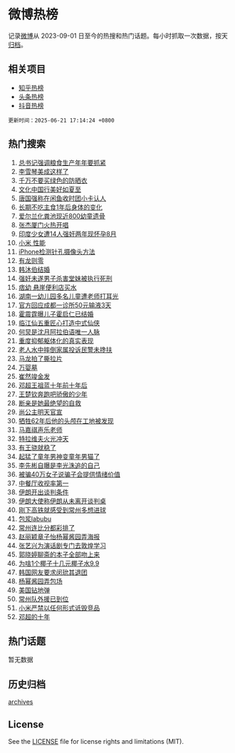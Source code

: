 # 微博热榜

记录[微博](https://www.weibo.com)从 2023-09-01 日至今的热搜和热门话题。每小时抓取一次数据，按天[归档](archives)。

## 相关项目

- [知乎热榜](https://github.com/hotarchive/zhihu)
- [头条热榜](https://github.com/hotarchive/toutiao)
- [抖音热榜](https://github.com/hotarchive/douyin)


`更新时间：2025-06-21 17:14:24 +0800`

## 热门搜索

1. [总书记强调粮食生产年年要抓紧](https://m.weibo.cn/search?containerid=100103type%3D1%26t%3D10%26q%3D%23%E6%80%BB%E4%B9%A6%E8%AE%B0%E5%BC%BA%E8%B0%83%E7%B2%AE%E9%A3%9F%E7%94%9F%E4%BA%A7%E5%B9%B4%E5%B9%B4%E8%A6%81%E6%8A%93%E7%B4%A7%23&stream_entry_id=51&isnewpage=1&extparam=seat%3D1%26pos%3D0%26cate%3D10103%26c_type%3D51%26q%3D%2523%25E6%2580%25BB%25E4%25B9%25A6%25E8%25AE%25B0%25E5%25BC%25BA%25E8%25B0%2583%25E7%25B2%25AE%25E9%25A3%259F%25E7%2594%259F%25E4%25BA%25A7%25E5%25B9%25B4%25E5%25B9%25B4%25E8%25A6%2581%25E6%258A%2593%25E7%25B4%25A7%2523%26filter_type%3Drealtimehot%26stream_entry_id%3D51%26dgr%3D0%26display_time%3D1750497263%26pre_seqid%3D1750497263344021783502)
1. [李雪琴美成这样了](https://m.weibo.cn/search?containerid=100103type%3D1%26t%3D10%26q%3D%E6%9D%8E%E9%9B%AA%E7%90%B4%E7%BE%8E%E6%88%90%E8%BF%99%E6%A0%B7%E4%BA%86&stream_entry_id=31&isnewpage=1&extparam=seat%3D1%26pos%3D0%26cate%3D5001%26q%3D%25E6%259D%258E%25E9%259B%25AA%25E7%2590%25B4%25E7%25BE%258E%25E6%2588%2590%25E8%25BF%2599%25E6%25A0%25B7%25E4%25BA%2586%26dgr%3D0%26lcate%3D5001%26flag%3D1%26stream_entry_id%3D31%26band_rank%3D1%26filter_type%3Drealtimehot%26realpos%3D1%26c_type%3D31%26display_time%3D1750497263%26pre_seqid%3D1750497263344021783502)
1. [千万不要买绿色的防晒衣](https://m.weibo.cn/search?containerid=100103type%3D1%26t%3D10%26q%3D%E5%8D%83%E4%B8%87%E4%B8%8D%E8%A6%81%E4%B9%B0%E7%BB%BF%E8%89%B2%E7%9A%84%E9%98%B2%E6%99%92%E8%A1%A3&stream_entry_id=31&isnewpage=1&extparam=seat%3D1%26pos%3D1%26cate%3D5001%26q%3D%25E5%258D%2583%25E4%25B8%2587%25E4%25B8%258D%25E8%25A6%2581%25E4%25B9%25B0%25E7%25BB%25BF%25E8%2589%25B2%25E7%259A%2584%25E9%2598%25B2%25E6%2599%2592%25E8%25A1%25A3%26dgr%3D0%26lcate%3D5001%26flag%3D2%26stream_entry_id%3D31%26band_rank%3D2%26filter_type%3Drealtimehot%26realpos%3D2%26c_type%3D31%26display_time%3D1750497263%26pre_seqid%3D1750497263344021783502)
1. [文化中国行美好如夏至](https://m.weibo.cn/search?containerid=100103type%3D1%26t%3D10%26q%3D%23%E6%96%87%E5%8C%96%E4%B8%AD%E5%9B%BD%E8%A1%8C%E7%BE%8E%E5%A5%BD%E5%A6%82%E5%A4%8F%E8%87%B3%23&stream_entry_id=31&isnewpage=1&extparam=seat%3D1%26pos%3D2%26cate%3D5001%26q%3D%2523%25E6%2596%2587%25E5%258C%2596%25E4%25B8%25AD%25E5%259B%25BD%25E8%25A1%258C%25E7%25BE%258E%25E5%25A5%25BD%25E5%25A6%2582%25E5%25A4%258F%25E8%2587%25B3%2523%26dgr%3D0%26lcate%3D5001%26flag%3D0%26stream_entry_id%3D31%26band_rank%3D3%26filter_type%3Drealtimehot%26realpos%3D3%26c_type%3D31%26display_time%3D1750497263%26pre_seqid%3D1750497263344021783502)
1. [唐国强称在闲鱼收时团小卡认人](https://m.weibo.cn/search?containerid=100103type%3D1%26t%3D10%26q%3D%23%E5%94%90%E5%9B%BD%E5%BC%BA%E7%A7%B0%E5%9C%A8%E9%97%B2%E9%B1%BC%E6%94%B6%E6%97%B6%E5%9B%A2%E5%B0%8F%E5%8D%A1%E8%AE%A4%E4%BA%BA%23&stream_entry_id=31&isnewpage=1&extparam=seat%3D1%26pos%3D3%26cate%3D5001%26q%3D%2523%25E5%2594%2590%25E5%259B%25BD%25E5%25BC%25BA%25E7%25A7%25B0%25E5%259C%25A8%25E9%2597%25B2%25E9%25B1%25BC%25E6%2594%25B6%25E6%2597%25B6%25E5%259B%25A2%25E5%25B0%258F%25E5%258D%25A1%25E8%25AE%25A4%25E4%25BA%25BA%2523%26dgr%3D0%26lcate%3D5001%26flag%3D0%26stream_entry_id%3D31%26band_rank%3D4%26filter_type%3Drealtimehot%26realpos%3D4%26c_type%3D31%26display_time%3D1750497263%26pre_seqid%3D1750497263344021783502)
1. [长期不吃主食1年后身体的变化](https://m.weibo.cn/search?containerid=100103type%3D1%26t%3D10%26q%3D%E9%95%BF%E6%9C%9F%E4%B8%8D%E5%90%83%E4%B8%BB%E9%A3%9F1%E5%B9%B4%E5%90%8E%E8%BA%AB%E4%BD%93%E7%9A%84%E5%8F%98%E5%8C%96&stream_entry_id=31&isnewpage=1&extparam=seat%3D1%26pos%3D4%26cate%3D5001%26q%3D%25E9%2595%25BF%25E6%259C%259F%25E4%25B8%258D%25E5%2590%2583%25E4%25B8%25BB%25E9%25A3%259F1%25E5%25B9%25B4%25E5%2590%258E%25E8%25BA%25AB%25E4%25BD%2593%25E7%259A%2584%25E5%258F%2598%25E5%258C%2596%26dgr%3D0%26lcate%3D5001%26flag%3D2%26stream_entry_id%3D31%26band_rank%3D5%26filter_type%3Drealtimehot%26realpos%3D5%26c_type%3D31%26display_time%3D1750497263%26pre_seqid%3D1750497263344021783502)
1. [爱尔兰化粪池现近800幼童遗骨](https://m.weibo.cn/search?containerid=100103type%3D1%26t%3D10%26q%3D%23%E7%88%B1%E5%B0%94%E5%85%B0%E5%8C%96%E7%B2%AA%E6%B1%A0%E7%8E%B0%E8%BF%91800%E5%B9%BC%E7%AB%A5%E9%81%97%E9%AA%A8%23&stream_entry_id=31&isnewpage=1&extparam=seat%3D1%26pos%3D5%26cate%3D5001%26q%3D%2523%25E7%2588%25B1%25E5%25B0%2594%25E5%2585%25B0%25E5%258C%2596%25E7%25B2%25AA%25E6%25B1%25A0%25E7%258E%25B0%25E8%25BF%2591800%25E5%25B9%25BC%25E7%25AB%25A5%25E9%2581%2597%25E9%25AA%25A8%2523%26dgr%3D0%26lcate%3D5001%26flag%3D0%26stream_entry_id%3D31%26band_rank%3D6%26filter_type%3Drealtimehot%26realpos%3D6%26c_type%3D31%26display_time%3D1750497263%26pre_seqid%3D1750497263344021783502)
1. [张杰厦门火热开唱](https://m.weibo.cn/search?containerid=100103type%3D1%26t%3D10%26q%3D%23%E5%BC%A0%E6%9D%B0%E5%8E%A6%E9%97%A8%E7%81%AB%E7%83%AD%E5%BC%80%E5%94%B1%23&stream_entry_id=31&isnewpage=1&extparam=seat%3D1%26pos%3D6%26cate%3D5001%26stream_entry_id%3D31%26dgr%3D0%26topic_ad%3D1%26adid%3D290653%26band_rank%3D7%26lcate%3D5001%26is_ad_pos%3D1%26filter_type%3Drealtimehot%26q%3D%2523%25E5%25BC%25A0%25E6%259D%25B0%25E5%258E%25A6%25E9%2597%25A8%25E7%2581%25AB%25E7%2583%25AD%25E5%25BC%2580%25E5%2594%25B1%2523%26c_type%3D31%26display_time%3D1750497263%26pre_seqid%3D1750497263344021783502)
1. [印度少女遭14人强奸两年现怀孕8月](https://m.weibo.cn/search?containerid=100103type%3D1%26t%3D10%26q%3D%23%E5%8D%B0%E5%BA%A6%E5%B0%91%E5%A5%B3%E9%81%AD14%E4%BA%BA%E5%BC%BA%E5%A5%B8%E4%B8%A4%E5%B9%B4%E7%8E%B0%E6%80%80%E5%AD%958%E6%9C%88%23&stream_entry_id=31&isnewpage=1&extparam=seat%3D1%26pos%3D7%26cate%3D5001%26q%3D%2523%25E5%258D%25B0%25E5%25BA%25A6%25E5%25B0%2591%25E5%25A5%25B3%25E9%2581%25AD14%25E4%25BA%25BA%25E5%25BC%25BA%25E5%25A5%25B8%25E4%25B8%25A4%25E5%25B9%25B4%25E7%258E%25B0%25E6%2580%2580%25E5%25AD%25958%25E6%259C%2588%2523%26dgr%3D0%26lcate%3D5001%26flag%3D0%26stream_entry_id%3D31%26band_rank%3D7%26filter_type%3Drealtimehot%26realpos%3D7%26c_type%3D31%26display_time%3D1750497263%26pre_seqid%3D1750497263344021783502)
1. [小米 性能](https://m.weibo.cn/search?containerid=100103type%3D1%26t%3D10%26q%3D%E5%B0%8F%E7%B1%B3+%E6%80%A7%E8%83%BD&stream_entry_id=31&isnewpage=1&extparam=seat%3D1%26pos%3D8%26cate%3D5001%26q%3D%25E5%25B0%258F%25E7%25B1%25B3%2520%25E6%2580%25A7%25E8%2583%25BD%26dgr%3D0%26lcate%3D5001%26flag%3D1%26stream_entry_id%3D31%26band_rank%3D8%26filter_type%3Drealtimehot%26realpos%3D8%26c_type%3D31%26display_time%3D1750497263%26pre_seqid%3D1750497263344021783502)
1. [iPhone检测针孔摄像头方法](https://m.weibo.cn/search?containerid=100103type%3D1%26t%3D10%26q%3DiPhone%E6%A3%80%E6%B5%8B%E9%92%88%E5%AD%94%E6%91%84%E5%83%8F%E5%A4%B4%E6%96%B9%E6%B3%95&stream_entry_id=31&isnewpage=1&extparam=seat%3D1%26pos%3D9%26cate%3D5001%26q%3DiPhone%25E6%25A3%2580%25E6%25B5%258B%25E9%2592%2588%25E5%25AD%2594%25E6%2591%2584%25E5%2583%258F%25E5%25A4%25B4%25E6%2596%25B9%25E6%25B3%2595%26dgr%3D0%26lcate%3D5001%26flag%3D0%26stream_entry_id%3D31%26band_rank%3D9%26filter_type%3Drealtimehot%26realpos%3D9%26c_type%3D31%26display_time%3D1750497263%26pre_seqid%3D1750497263344021783502)
1. [有龙则零](https://m.weibo.cn/search?containerid=100103type%3D1%26t%3D10%26q%3D%E6%9C%89%E9%BE%99%E5%88%99%E9%9B%B6&stream_entry_id=31&isnewpage=1&extparam=seat%3D1%26pos%3D10%26cate%3D5001%26q%3D%25E6%259C%2589%25E9%25BE%2599%25E5%2588%2599%25E9%259B%25B6%26dgr%3D0%26lcate%3D5001%26flag%3D0%26stream_entry_id%3D31%26band_rank%3D10%26filter_type%3Drealtimehot%26realpos%3D10%26c_type%3D31%26display_time%3D1750497263%26pre_seqid%3D1750497263344021783502)
1. [韩沐伯结婚](https://m.weibo.cn/search?containerid=100103type%3D1%26t%3D10%26q%3D%23%E9%9F%A9%E6%B2%90%E4%BC%AF%E7%BB%93%E5%A9%9A%23&stream_entry_id=31&isnewpage=1&extparam=seat%3D1%26pos%3D11%26cate%3D5001%26q%3D%2523%25E9%259F%25A9%25E6%25B2%2590%25E4%25BC%25AF%25E7%25BB%2593%25E5%25A9%259A%2523%26dgr%3D0%26lcate%3D5001%26flag%3D1%26stream_entry_id%3D31%26band_rank%3D11%26filter_type%3Drealtimehot%26realpos%3D11%26c_type%3D31%26display_time%3D1750497263%26pre_seqid%3D1750497263344021783502)
1. [强奸未遂男子杀害堂妹被执行死刑](https://m.weibo.cn/search?containerid=100103type%3D1%26t%3D10%26q%3D%23%E5%BC%BA%E5%A5%B8%E6%9C%AA%E9%81%82%E7%94%B7%E5%AD%90%E6%9D%80%E5%AE%B3%E5%A0%82%E5%A6%B9%E8%A2%AB%E6%89%A7%E8%A1%8C%E6%AD%BB%E5%88%91%23&stream_entry_id=31&isnewpage=1&extparam=seat%3D1%26pos%3D12%26cate%3D5001%26q%3D%2523%25E5%25BC%25BA%25E5%25A5%25B8%25E6%259C%25AA%25E9%2581%2582%25E7%2594%25B7%25E5%25AD%2590%25E6%259D%2580%25E5%25AE%25B3%25E5%25A0%2582%25E5%25A6%25B9%25E8%25A2%25AB%25E6%2589%25A7%25E8%25A1%258C%25E6%25AD%25BB%25E5%2588%2591%2523%26dgr%3D0%26lcate%3D5001%26flag%3D1%26stream_entry_id%3D31%26band_rank%3D12%26filter_type%3Drealtimehot%26realpos%3D12%26c_type%3D31%26display_time%3D1750497263%26pre_seqid%3D1750497263344021783502)
1. [痞幼 悬崖便利店买水](https://m.weibo.cn/search?containerid=100103type%3D1%26t%3D10%26q%3D%E7%97%9E%E5%B9%BC+%E6%82%AC%E5%B4%96%E4%BE%BF%E5%88%A9%E5%BA%97%E4%B9%B0%E6%B0%B4&stream_entry_id=31&isnewpage=1&extparam=seat%3D1%26pos%3D13%26cate%3D5001%26q%3D%25E7%2597%259E%25E5%25B9%25BC%2520%25E6%2582%25AC%25E5%25B4%2596%25E4%25BE%25BF%25E5%2588%25A9%25E5%25BA%2597%25E4%25B9%25B0%25E6%25B0%25B4%26dgr%3D0%26lcate%3D5001%26flag%3D2%26stream_entry_id%3D31%26band_rank%3D13%26filter_type%3Drealtimehot%26realpos%3D13%26c_type%3D31%26display_time%3D1750497263%26pre_seqid%3D1750497263344021783502)
1. [湖南一幼儿园多名儿童遭老师打耳光](https://m.weibo.cn/search?containerid=100103type%3D1%26t%3D10%26q%3D%23%E6%B9%96%E5%8D%97%E4%B8%80%E5%B9%BC%E5%84%BF%E5%9B%AD%E5%A4%9A%E5%90%8D%E5%84%BF%E7%AB%A5%E9%81%AD%E8%80%81%E5%B8%88%E6%89%93%E8%80%B3%E5%85%89%23&stream_entry_id=31&isnewpage=1&extparam=seat%3D1%26pos%3D14%26cate%3D5001%26q%3D%2523%25E6%25B9%2596%25E5%258D%2597%25E4%25B8%2580%25E5%25B9%25BC%25E5%2584%25BF%25E5%259B%25AD%25E5%25A4%259A%25E5%2590%258D%25E5%2584%25BF%25E7%25AB%25A5%25E9%2581%25AD%25E8%2580%2581%25E5%25B8%2588%25E6%2589%2593%25E8%2580%25B3%25E5%2585%2589%2523%26dgr%3D0%26lcate%3D5001%26flag%3D1%26stream_entry_id%3D31%26band_rank%3D14%26filter_type%3Drealtimehot%26realpos%3D14%26c_type%3D31%26display_time%3D1750497263%26pre_seqid%3D1750497263344021783502)
1. [官方回应成都一诊所50元输液3天](https://m.weibo.cn/search?containerid=100103type%3D1%26t%3D10%26q%3D%23%E5%AE%98%E6%96%B9%E5%9B%9E%E5%BA%94%E6%88%90%E9%83%BD%E4%B8%80%E8%AF%8A%E6%89%8050%E5%85%83%E8%BE%93%E6%B6%B23%E5%A4%A9%23&stream_entry_id=31&isnewpage=1&extparam=seat%3D1%26pos%3D15%26cate%3D5001%26q%3D%2523%25E5%25AE%2598%25E6%2596%25B9%25E5%259B%259E%25E5%25BA%2594%25E6%2588%2590%25E9%2583%25BD%25E4%25B8%2580%25E8%25AF%258A%25E6%2589%258050%25E5%2585%2583%25E8%25BE%2593%25E6%25B6%25B23%25E5%25A4%25A9%2523%26dgr%3D0%26lcate%3D5001%26flag%3D1%26stream_entry_id%3D31%26band_rank%3D15%26filter_type%3Drealtimehot%26realpos%3D15%26c_type%3D31%26display_time%3D1750497263%26pre_seqid%3D1750497263344021783502)
1. [霍震霆曝儿子霍启仁已结婚](https://m.weibo.cn/search?containerid=100103type%3D1%26t%3D10%26q%3D%23%E9%9C%8D%E9%9C%87%E9%9C%86%E6%9B%9D%E5%84%BF%E5%AD%90%E9%9C%8D%E5%90%AF%E4%BB%81%E5%B7%B2%E7%BB%93%E5%A9%9A%23&stream_entry_id=31&isnewpage=1&extparam=seat%3D1%26pos%3D16%26cate%3D5001%26q%3D%2523%25E9%259C%258D%25E9%259C%2587%25E9%259C%2586%25E6%259B%259D%25E5%2584%25BF%25E5%25AD%2590%25E9%259C%258D%25E5%2590%25AF%25E4%25BB%2581%25E5%25B7%25B2%25E7%25BB%2593%25E5%25A9%259A%2523%26dgr%3D0%26lcate%3D5001%26flag%3D2%26stream_entry_id%3D31%26band_rank%3D16%26filter_type%3Drealtimehot%26realpos%3D16%26c_type%3D31%26display_time%3D1750497263%26pre_seqid%3D1750497263344021783502)
1. [临江仙五重匠心打造中式仙侠](https://m.weibo.cn/search?containerid=100103type%3D1%26t%3D10%26q%3D%23%E4%B8%B4%E6%B1%9F%E4%BB%99%E4%BA%94%E9%87%8D%E5%8C%A0%E5%BF%83%E6%89%93%E9%80%A0%E4%B8%AD%E5%BC%8F%E4%BB%99%E4%BE%A0%23&stream_entry_id=31&isnewpage=1&extparam=seat%3D1%26pos%3D17%26cate%3D5001%26q%3D%2523%25E4%25B8%25B4%25E6%25B1%259F%25E4%25BB%2599%25E4%25BA%2594%25E9%2587%258D%25E5%258C%25A0%25E5%25BF%2583%25E6%2589%2593%25E9%2580%25A0%25E4%25B8%25AD%25E5%25BC%258F%25E4%25BB%2599%25E4%25BE%25A0%2523%26dgr%3D0%26lcate%3D5001%26flag%3D1%26stream_entry_id%3D31%26band_rank%3D17%26filter_type%3Drealtimehot%26realpos%3D17%26c_type%3D31%26display_time%3D1750497263%26pre_seqid%3D1750497263344021783502)
1. [何炅是沈月阿拉伯语唯一人脉](https://m.weibo.cn/search?containerid=100103type%3D1%26t%3D10%26q%3D%23%E4%BD%95%E7%82%85%E6%98%AF%E6%B2%88%E6%9C%88%E9%98%BF%E6%8B%89%E4%BC%AF%E8%AF%AD%E5%94%AF%E4%B8%80%E4%BA%BA%E8%84%89%23&stream_entry_id=31&isnewpage=1&extparam=seat%3D1%26pos%3D18%26cate%3D5001%26q%3D%2523%25E4%25BD%2595%25E7%2582%2585%25E6%2598%25AF%25E6%25B2%2588%25E6%259C%2588%25E9%2598%25BF%25E6%258B%2589%25E4%25BC%25AF%25E8%25AF%25AD%25E5%2594%25AF%25E4%25B8%2580%25E4%25BA%25BA%25E8%2584%2589%2523%26dgr%3D0%26lcate%3D5001%26flag%3D1%26stream_entry_id%3D31%26band_rank%3D18%26filter_type%3Drealtimehot%26realpos%3D18%26c_type%3D31%26display_time%3D1750497263%26pre_seqid%3D1750497263344021783502)
1. [重度抑郁躯体化的真实表现](https://m.weibo.cn/search?containerid=100103type%3D1%26t%3D10%26q%3D%E9%87%8D%E5%BA%A6%E6%8A%91%E9%83%81%E8%BA%AF%E4%BD%93%E5%8C%96%E7%9A%84%E7%9C%9F%E5%AE%9E%E8%A1%A8%E7%8E%B0&stream_entry_id=31&isnewpage=1&extparam=seat%3D1%26pos%3D19%26cate%3D5001%26q%3D%25E9%2587%258D%25E5%25BA%25A6%25E6%258A%2591%25E9%2583%2581%25E8%25BA%25AF%25E4%25BD%2593%25E5%258C%2596%25E7%259A%2584%25E7%259C%259F%25E5%25AE%259E%25E8%25A1%25A8%25E7%258E%25B0%26dgr%3D0%26lcate%3D5001%26flag%3D0%26stream_entry_id%3D31%26band_rank%3D19%26filter_type%3Drealtimehot%26realpos%3D19%26c_type%3D31%26display_time%3D1750497263%26pre_seqid%3D1750497263344021783502)
1. [老人水中摔倒家属投诉民警未搀扶](https://m.weibo.cn/search?containerid=100103type%3D1%26t%3D10%26q%3D%23%E8%80%81%E4%BA%BA%E6%B0%B4%E4%B8%AD%E6%91%94%E5%80%92%E5%AE%B6%E5%B1%9E%E6%8A%95%E8%AF%89%E6%B0%91%E8%AD%A6%E6%9C%AA%E6%90%80%E6%89%B6%23&stream_entry_id=31&isnewpage=1&extparam=seat%3D1%26pos%3D20%26cate%3D5001%26q%3D%2523%25E8%2580%2581%25E4%25BA%25BA%25E6%25B0%25B4%25E4%25B8%25AD%25E6%2591%2594%25E5%2580%2592%25E5%25AE%25B6%25E5%25B1%259E%25E6%258A%2595%25E8%25AF%2589%25E6%25B0%2591%25E8%25AD%25A6%25E6%259C%25AA%25E6%2590%2580%25E6%2589%25B6%2523%26dgr%3D0%26lcate%3D5001%26flag%3D1%26stream_entry_id%3D31%26band_rank%3D20%26filter_type%3Drealtimehot%26realpos%3D20%26c_type%3D31%26display_time%3D1750497263%26pre_seqid%3D1750497263344021783502)
1. [马龙拍了撕拉片](https://m.weibo.cn/search?containerid=100103type%3D1%26t%3D10%26q%3D%23%E9%A9%AC%E9%BE%99%E6%8B%8D%E4%BA%86%E6%92%95%E6%8B%89%E7%89%87%23&stream_entry_id=31&isnewpage=1&extparam=seat%3D1%26pos%3D21%26cate%3D5001%26q%3D%2523%25E9%25A9%25AC%25E9%25BE%2599%25E6%258B%258D%25E4%25BA%2586%25E6%2592%2595%25E6%258B%2589%25E7%2589%2587%2523%26dgr%3D0%26lcate%3D5001%26flag%3D1%26stream_entry_id%3D31%26band_rank%3D21%26filter_type%3Drealtimehot%26realpos%3D21%26c_type%3D31%26display_time%3D1750497263%26pre_seqid%3D1750497263344021783502)
1. [万婴墓](https://m.weibo.cn/search?containerid=100103type%3D1%26t%3D10%26q%3D%E4%B8%87%E5%A9%B4%E5%A2%93&stream_entry_id=31&isnewpage=1&extparam=seat%3D1%26pos%3D22%26cate%3D5001%26q%3D%25E4%25B8%2587%25E5%25A9%25B4%25E5%25A2%2593%26dgr%3D0%26lcate%3D5001%26flag%3D1%26stream_entry_id%3D31%26band_rank%3D22%26filter_type%3Drealtimehot%26realpos%3D22%26c_type%3D31%26display_time%3D1750497263%26pre_seqid%3D1750497263344021783502)
1. [崔然竣金发](https://m.weibo.cn/search?containerid=100103type%3D1%26t%3D10%26q%3D%E5%B4%94%E7%84%B6%E7%AB%A3%E9%87%91%E5%8F%91&stream_entry_id=31&isnewpage=1&extparam=seat%3D1%26pos%3D23%26cate%3D5001%26q%3D%25E5%25B4%2594%25E7%2584%25B6%25E7%25AB%25A3%25E9%2587%2591%25E5%258F%2591%26dgr%3D0%26lcate%3D5001%26flag%3D1%26stream_entry_id%3D31%26band_rank%3D23%26filter_type%3Drealtimehot%26realpos%3D23%26c_type%3D31%26display_time%3D1750497263%26pre_seqid%3D1750497263344021783502)
1. [邓超王祖蓝十年前十年后](https://m.weibo.cn/search?containerid=100103type%3D1%26t%3D10%26q%3D%23%E9%82%93%E8%B6%85%E7%8E%8B%E7%A5%96%E8%93%9D%E5%8D%81%E5%B9%B4%E5%89%8D%E5%8D%81%E5%B9%B4%E5%90%8E%23&stream_entry_id=31&isnewpage=1&extparam=seat%3D1%26pos%3D24%26cate%3D5001%26q%3D%2523%25E9%2582%2593%25E8%25B6%2585%25E7%258E%258B%25E7%25A5%2596%25E8%2593%259D%25E5%258D%2581%25E5%25B9%25B4%25E5%2589%258D%25E5%258D%2581%25E5%25B9%25B4%25E5%2590%258E%2523%26dgr%3D0%26lcate%3D5001%26flag%3D0%26stream_entry_id%3D31%26band_rank%3D24%26filter_type%3Drealtimehot%26realpos%3D24%26c_type%3D31%26display_time%3D1750497263%26pre_seqid%3D1750497263344021783502)
1. [王楚钦奔跑吧骄傲的少年](https://m.weibo.cn/search?containerid=100103type%3D1%26t%3D10%26q%3D%E7%8E%8B%E6%A5%9A%E9%92%A6%E5%A5%94%E8%B7%91%E5%90%A7%E9%AA%84%E5%82%B2%E7%9A%84%E5%B0%91%E5%B9%B4&stream_entry_id=31&isnewpage=1&extparam=seat%3D1%26pos%3D25%26cate%3D5001%26q%3D%25E7%258E%258B%25E6%25A5%259A%25E9%2592%25A6%25E5%25A5%2594%25E8%25B7%2591%25E5%2590%25A7%25E9%25AA%2584%25E5%2582%25B2%25E7%259A%2584%25E5%25B0%2591%25E5%25B9%25B4%26dgr%3D0%26lcate%3D5001%26flag%3D1%26stream_entry_id%3D31%26band_rank%3D25%26filter_type%3Drealtimehot%26realpos%3D25%26c_type%3D31%26display_time%3D1750497263%26pre_seqid%3D1750497263344021783502)
1. [断亲是她最绝望的自救](https://m.weibo.cn/search?containerid=100103type%3D1%26t%3D10%26q%3D%E6%96%AD%E4%BA%B2%E6%98%AF%E5%A5%B9%E6%9C%80%E7%BB%9D%E6%9C%9B%E7%9A%84%E8%87%AA%E6%95%91&stream_entry_id=31&isnewpage=1&extparam=seat%3D1%26pos%3D26%26cate%3D5001%26q%3D%25E6%2596%25AD%25E4%25BA%25B2%25E6%2598%25AF%25E5%25A5%25B9%25E6%259C%2580%25E7%25BB%259D%25E6%259C%259B%25E7%259A%2584%25E8%2587%25AA%25E6%2595%2591%26dgr%3D0%26lcate%3D5001%26flag%3D1%26stream_entry_id%3D31%26band_rank%3D26%26filter_type%3Drealtimehot%26realpos%3D26%26c_type%3D31%26display_time%3D1750497263%26pre_seqid%3D1750497263344021783502)
1. [尚公主明天官宣](https://m.weibo.cn/search?containerid=100103type%3D1%26t%3D10%26q%3D%23%E5%B0%9A%E5%85%AC%E4%B8%BB%E6%98%8E%E5%A4%A9%E5%AE%98%E5%AE%A3%23&stream_entry_id=31&isnewpage=1&extparam=seat%3D1%26pos%3D27%26cate%3D5001%26q%3D%2523%25E5%25B0%259A%25E5%2585%25AC%25E4%25B8%25BB%25E6%2598%258E%25E5%25A4%25A9%25E5%25AE%2598%25E5%25AE%25A3%2523%26dgr%3D0%26lcate%3D5001%26flag%3D0%26stream_entry_id%3D31%26band_rank%3D27%26filter_type%3Drealtimehot%26realpos%3D27%26c_type%3D31%26display_time%3D1750497263%26pre_seqid%3D1750497263344021783502)
1. [牺牲62年后他的头颅在工地被发现](https://m.weibo.cn/search?containerid=100103type%3D1%26t%3D10%26q%3D%23%E7%89%BA%E7%89%B262%E5%B9%B4%E5%90%8E%E4%BB%96%E7%9A%84%E5%A4%B4%E9%A2%85%E5%9C%A8%E5%B7%A5%E5%9C%B0%E8%A2%AB%E5%8F%91%E7%8E%B0%23&stream_entry_id=31&isnewpage=1&extparam=seat%3D1%26pos%3D28%26cate%3D5001%26q%3D%2523%25E7%2589%25BA%25E7%2589%25B262%25E5%25B9%25B4%25E5%2590%258E%25E4%25BB%2596%25E7%259A%2584%25E5%25A4%25B4%25E9%25A2%2585%25E5%259C%25A8%25E5%25B7%25A5%25E5%259C%25B0%25E8%25A2%25AB%25E5%258F%2591%25E7%258E%25B0%2523%26dgr%3D0%26lcate%3D5001%26flag%3D0%26stream_entry_id%3D31%26band_rank%3D28%26filter_type%3Drealtimehot%26realpos%3D28%26c_type%3D31%26display_time%3D1750497263%26pre_seqid%3D1750497263344021783502)
1. [马嘉祺声乐老师](https://m.weibo.cn/search?containerid=100103type%3D1%26t%3D10%26q%3D%E9%A9%AC%E5%98%89%E7%A5%BA%E5%A3%B0%E4%B9%90%E8%80%81%E5%B8%88&stream_entry_id=31&isnewpage=1&extparam=seat%3D1%26pos%3D29%26cate%3D5001%26q%3D%25E9%25A9%25AC%25E5%2598%2589%25E7%25A5%25BA%25E5%25A3%25B0%25E4%25B9%2590%25E8%2580%2581%25E5%25B8%2588%26dgr%3D0%26lcate%3D5001%26flag%3D1%26stream_entry_id%3D31%26band_rank%3D29%26filter_type%3Drealtimehot%26realpos%3D29%26c_type%3D31%26display_time%3D1750497263%26pre_seqid%3D1750497263344021783502)
1. [特拉维夫火光冲天](https://m.weibo.cn/search?containerid=100103type%3D1%26t%3D10%26q%3D%E7%89%B9%E6%8B%89%E7%BB%B4%E5%A4%AB%E7%81%AB%E5%85%89%E5%86%B2%E5%A4%A9&stream_entry_id=31&isnewpage=1&extparam=seat%3D1%26pos%3D30%26cate%3D5001%26q%3D%25E7%2589%25B9%25E6%258B%2589%25E7%25BB%25B4%25E5%25A4%25AB%25E7%2581%25AB%25E5%2585%2589%25E5%2586%25B2%25E5%25A4%25A9%26dgr%3D0%26lcate%3D5001%26flag%3D1%26stream_entry_id%3D31%26band_rank%3D30%26filter_type%3Drealtimehot%26realpos%3D30%26c_type%3D31%26display_time%3D1750497263%26pre_seqid%3D1750497263344021783502)
1. [有王骁就稳了](https://m.weibo.cn/search?containerid=100103type%3D1%26t%3D10%26q%3D%23%E6%9C%89%E7%8E%8B%E9%AA%81%E5%B0%B1%E7%A8%B3%E4%BA%86%23&stream_entry_id=31&isnewpage=1&extparam=seat%3D1%26pos%3D31%26cate%3D5001%26q%3D%2523%25E6%259C%2589%25E7%258E%258B%25E9%25AA%2581%25E5%25B0%25B1%25E7%25A8%25B3%25E4%25BA%2586%2523%26dgr%3D0%26lcate%3D5001%26flag%3D1%26stream_entry_id%3D31%26band_rank%3D31%26filter_type%3Drealtimehot%26realpos%3D31%26c_type%3D31%26display_time%3D1750497263%26pre_seqid%3D1750497263344021783502)
1. [起猛了童年男神变童年男猫了](https://m.weibo.cn/search?containerid=100103type%3D1%26t%3D10%26q%3D%E8%B5%B7%E7%8C%9B%E4%BA%86%E7%AB%A5%E5%B9%B4%E7%94%B7%E7%A5%9E%E5%8F%98%E7%AB%A5%E5%B9%B4%E7%94%B7%E7%8C%AB%E4%BA%86&stream_entry_id=31&isnewpage=1&extparam=seat%3D1%26pos%3D32%26cate%3D5001%26q%3D%25E8%25B5%25B7%25E7%258C%259B%25E4%25BA%2586%25E7%25AB%25A5%25E5%25B9%25B4%25E7%2594%25B7%25E7%25A5%259E%25E5%258F%2598%25E7%25AB%25A5%25E5%25B9%25B4%25E7%2594%25B7%25E7%258C%25AB%25E4%25BA%2586%26dgr%3D0%26lcate%3D5001%26flag%3D1%26stream_entry_id%3D31%26band_rank%3D32%26filter_type%3Drealtimehot%26realpos%3D32%26c_type%3D31%26display_time%3D1750497263%26pre_seqid%3D1750497263344021783502)
1. [李先彬自曝是李光洙追的自己](https://m.weibo.cn/search?containerid=100103type%3D1%26t%3D10%26q%3D%23%E6%9D%8E%E5%85%88%E5%BD%AC%E8%87%AA%E6%9B%9D%E6%98%AF%E6%9D%8E%E5%85%89%E6%B4%99%E8%BF%BD%E7%9A%84%E8%87%AA%E5%B7%B1%23&stream_entry_id=31&isnewpage=1&extparam=seat%3D1%26pos%3D33%26cate%3D5001%26q%3D%2523%25E6%259D%258E%25E5%2585%2588%25E5%25BD%25AC%25E8%2587%25AA%25E6%259B%259D%25E6%2598%25AF%25E6%259D%258E%25E5%2585%2589%25E6%25B4%2599%25E8%25BF%25BD%25E7%259A%2584%25E8%2587%25AA%25E5%25B7%25B1%2523%26dgr%3D0%26lcate%3D5001%26flag%3D0%26stream_entry_id%3D31%26band_rank%3D33%26filter_type%3Drealtimehot%26realpos%3D33%26c_type%3D31%26display_time%3D1750497263%26pre_seqid%3D1750497263344021783502)
1. [被骗40万女子说骗子会提供情绪价值](https://m.weibo.cn/search?containerid=100103type%3D1%26t%3D10%26q%3D%23%E8%A2%AB%E9%AA%9740%E4%B8%87%E5%A5%B3%E5%AD%90%E8%AF%B4%E9%AA%97%E5%AD%90%E4%BC%9A%E6%8F%90%E4%BE%9B%E6%83%85%E7%BB%AA%E4%BB%B7%E5%80%BC%23&stream_entry_id=31&isnewpage=1&extparam=seat%3D1%26pos%3D34%26cate%3D5001%26q%3D%2523%25E8%25A2%25AB%25E9%25AA%259740%25E4%25B8%2587%25E5%25A5%25B3%25E5%25AD%2590%25E8%25AF%25B4%25E9%25AA%2597%25E5%25AD%2590%25E4%25BC%259A%25E6%258F%2590%25E4%25BE%259B%25E6%2583%2585%25E7%25BB%25AA%25E4%25BB%25B7%25E5%2580%25BC%2523%26dgr%3D0%26lcate%3D5001%26flag%3D0%26stream_entry_id%3D31%26band_rank%3D34%26filter_type%3Drealtimehot%26realpos%3D34%26c_type%3D31%26display_time%3D1750497263%26pre_seqid%3D1750497263344021783502)
1. [中餐厅收视率第一](https://m.weibo.cn/search?containerid=100103type%3D1%26t%3D10%26q%3D%23%E4%B8%AD%E9%A4%90%E5%8E%85%E6%94%B6%E8%A7%86%E7%8E%87%E7%AC%AC%E4%B8%80%23&stream_entry_id=31&isnewpage=1&extparam=seat%3D1%26pos%3D35%26cate%3D5001%26q%3D%2523%25E4%25B8%25AD%25E9%25A4%2590%25E5%258E%2585%25E6%2594%25B6%25E8%25A7%2586%25E7%258E%2587%25E7%25AC%25AC%25E4%25B8%2580%2523%26dgr%3D0%26lcate%3D5001%26flag%3D0%26stream_entry_id%3D31%26band_rank%3D35%26filter_type%3Drealtimehot%26realpos%3D35%26c_type%3D31%26display_time%3D1750497263%26pre_seqid%3D1750497263344021783502)
1. [伊朗开出谈判条件](https://m.weibo.cn/search?containerid=100103type%3D1%26t%3D10%26q%3D%23%E4%BC%8A%E6%9C%97%E5%BC%80%E5%87%BA%E8%B0%88%E5%88%A4%E6%9D%A1%E4%BB%B6%23&stream_entry_id=31&isnewpage=1&extparam=seat%3D1%26pos%3D36%26cate%3D5001%26q%3D%2523%25E4%25BC%258A%25E6%259C%2597%25E5%25BC%2580%25E5%2587%25BA%25E8%25B0%2588%25E5%2588%25A4%25E6%259D%25A1%25E4%25BB%25B6%2523%26dgr%3D0%26lcate%3D5001%26flag%3D0%26stream_entry_id%3D31%26band_rank%3D36%26filter_type%3Drealtimehot%26realpos%3D36%26c_type%3D31%26display_time%3D1750497263%26pre_seqid%3D1750497263344021783502)
1. [伊朗大使称伊朗从未离开谈判桌](https://m.weibo.cn/search?containerid=100103type%3D1%26t%3D10%26q%3D%23%E4%BC%8A%E6%9C%97%E5%A4%A7%E4%BD%BF%E7%A7%B0%E4%BC%8A%E6%9C%97%E4%BB%8E%E6%9C%AA%E7%A6%BB%E5%BC%80%E8%B0%88%E5%88%A4%E6%A1%8C%23&stream_entry_id=31&isnewpage=1&extparam=seat%3D1%26pos%3D37%26cate%3D5001%26q%3D%2523%25E4%25BC%258A%25E6%259C%2597%25E5%25A4%25A7%25E4%25BD%25BF%25E7%25A7%25B0%25E4%25BC%258A%25E6%259C%2597%25E4%25BB%258E%25E6%259C%25AA%25E7%25A6%25BB%25E5%25BC%2580%25E8%25B0%2588%25E5%2588%25A4%25E6%25A1%258C%2523%26dgr%3D0%26lcate%3D5001%26flag%3D1%26stream_entry_id%3D31%26band_rank%3D37%26filter_type%3Drealtimehot%26realpos%3D37%26c_type%3D31%26display_time%3D1750497263%26pre_seqid%3D1750497263344021783502)
1. [刚下高铁就感受到常州多想进球](https://m.weibo.cn/search?containerid=100103type%3D1%26t%3D10%26q%3D%23%E5%88%9A%E4%B8%8B%E9%AB%98%E9%93%81%E5%B0%B1%E6%84%9F%E5%8F%97%E5%88%B0%E5%B8%B8%E5%B7%9E%E5%A4%9A%E6%83%B3%E8%BF%9B%E7%90%83%23&stream_entry_id=31&isnewpage=1&extparam=seat%3D1%26pos%3D38%26cate%3D5001%26q%3D%2523%25E5%2588%259A%25E4%25B8%258B%25E9%25AB%2598%25E9%2593%2581%25E5%25B0%25B1%25E6%2584%259F%25E5%258F%2597%25E5%2588%25B0%25E5%25B8%25B8%25E5%25B7%259E%25E5%25A4%259A%25E6%2583%25B3%25E8%25BF%259B%25E7%2590%2583%2523%26dgr%3D0%26lcate%3D5001%26flag%3D1%26stream_entry_id%3D31%26band_rank%3D38%26filter_type%3Drealtimehot%26realpos%3D38%26c_type%3D31%26display_time%3D1750497263%26pre_seqid%3D1750497263344021783502)
1. [包浆labubu](https://m.weibo.cn/search?containerid=100103type%3D1%26t%3D10%26q%3D%E5%8C%85%E6%B5%86labubu&stream_entry_id=31&isnewpage=1&extparam=seat%3D1%26pos%3D39%26cate%3D5001%26q%3D%25E5%258C%2585%25E6%25B5%2586labubu%26dgr%3D0%26lcate%3D5001%26flag%3D0%26stream_entry_id%3D31%26band_rank%3D39%26filter_type%3Drealtimehot%26realpos%3D39%26c_type%3D31%26display_time%3D1750497263%26pre_seqid%3D1750497263344021783502)
1. [常州连比分都彩排了](https://m.weibo.cn/search?containerid=100103type%3D1%26t%3D10%26q%3D%23%E5%B8%B8%E5%B7%9E%E8%BF%9E%E6%AF%94%E5%88%86%E9%83%BD%E5%BD%A9%E6%8E%92%E4%BA%86%23&stream_entry_id=31&isnewpage=1&extparam=seat%3D1%26pos%3D40%26cate%3D5001%26q%3D%2523%25E5%25B8%25B8%25E5%25B7%259E%25E8%25BF%259E%25E6%25AF%2594%25E5%2588%2586%25E9%2583%25BD%25E5%25BD%25A9%25E6%258E%2592%25E4%25BA%2586%2523%26dgr%3D0%26lcate%3D5001%26flag%3D1%26stream_entry_id%3D31%26band_rank%3D40%26filter_type%3Drealtimehot%26realpos%3D40%26c_type%3D31%26display_time%3D1750497263%26pre_seqid%3D1750497263344021783502)
1. [赵丽颖章子怡杨幂酱园弄海报](https://m.weibo.cn/search?containerid=100103type%3D1%26t%3D10%26q%3D%23%E8%B5%B5%E4%B8%BD%E9%A2%96%E7%AB%A0%E5%AD%90%E6%80%A1%E6%9D%A8%E5%B9%82%E9%85%B1%E5%9B%AD%E5%BC%84%E6%B5%B7%E6%8A%A5%23&stream_entry_id=31&isnewpage=1&extparam=seat%3D1%26pos%3D41%26cate%3D5001%26q%3D%2523%25E8%25B5%25B5%25E4%25B8%25BD%25E9%25A2%2596%25E7%25AB%25A0%25E5%25AD%2590%25E6%2580%25A1%25E6%259D%25A8%25E5%25B9%2582%25E9%2585%25B1%25E5%259B%25AD%25E5%25BC%2584%25E6%25B5%25B7%25E6%258A%25A5%2523%26dgr%3D0%26lcate%3D5001%26flag%3D0%26stream_entry_id%3D31%26band_rank%3D41%26filter_type%3Drealtimehot%26realpos%3D41%26c_type%3D31%26display_time%3D1750497263%26pre_seqid%3D1750497263344021783502)
1. [张艺兴为演话剧专门去敦煌学习](https://m.weibo.cn/search?containerid=100103type%3D1%26t%3D10%26q%3D%23%E5%BC%A0%E8%89%BA%E5%85%B4%E4%B8%BA%E6%BC%94%E8%AF%9D%E5%89%A7%E4%B8%93%E9%97%A8%E5%8E%BB%E6%95%A6%E7%85%8C%E5%AD%A6%E4%B9%A0%23&stream_entry_id=31&isnewpage=1&extparam=seat%3D1%26pos%3D42%26cate%3D5001%26q%3D%2523%25E5%25BC%25A0%25E8%2589%25BA%25E5%2585%25B4%25E4%25B8%25BA%25E6%25BC%2594%25E8%25AF%259D%25E5%2589%25A7%25E4%25B8%2593%25E9%2597%25A8%25E5%258E%25BB%25E6%2595%25A6%25E7%2585%258C%25E5%25AD%25A6%25E4%25B9%25A0%2523%26dgr%3D0%26lcate%3D5001%26flag%3D0%26stream_entry_id%3D31%26band_rank%3D42%26filter_type%3Drealtimehot%26realpos%3D42%26c_type%3D31%26display_time%3D1750497263%26pre_seqid%3D1750497263344021783502)
1. [郭晓婷聊斋的本子全部吻上来](https://m.weibo.cn/search?containerid=100103type%3D1%26t%3D10%26q%3D%E9%83%AD%E6%99%93%E5%A9%B7%E8%81%8A%E6%96%8B%E7%9A%84%E6%9C%AC%E5%AD%90%E5%85%A8%E9%83%A8%E5%90%BB%E4%B8%8A%E6%9D%A5&stream_entry_id=31&isnewpage=1&extparam=seat%3D1%26pos%3D43%26cate%3D5001%26q%3D%25E9%2583%25AD%25E6%2599%2593%25E5%25A9%25B7%25E8%2581%258A%25E6%2596%258B%25E7%259A%2584%25E6%259C%25AC%25E5%25AD%2590%25E5%2585%25A8%25E9%2583%25A8%25E5%2590%25BB%25E4%25B8%258A%25E6%259D%25A5%26dgr%3D0%26lcate%3D5001%26flag%3D1%26stream_entry_id%3D31%26band_rank%3D43%26filter_type%3Drealtimehot%26realpos%3D43%26c_type%3D31%26display_time%3D1750497263%26pre_seqid%3D1750497263344021783502)
1. [为啥1个椰子十几元椰子水9.9](https://m.weibo.cn/search?containerid=100103type%3D1%26t%3D10%26q%3D%23%E4%B8%BA%E5%95%A51%E4%B8%AA%E6%A4%B0%E5%AD%90%E5%8D%81%E5%87%A0%E5%85%83%E6%A4%B0%E5%AD%90%E6%B0%B49.9%23&stream_entry_id=31&isnewpage=1&extparam=seat%3D1%26pos%3D44%26cate%3D5001%26q%3D%2523%25E4%25B8%25BA%25E5%2595%25A51%25E4%25B8%25AA%25E6%25A4%25B0%25E5%25AD%2590%25E5%258D%2581%25E5%2587%25A0%25E5%2585%2583%25E6%25A4%25B0%25E5%25AD%2590%25E6%25B0%25B49.9%2523%26dgr%3D0%26lcate%3D5001%26flag%3D0%26stream_entry_id%3D31%26band_rank%3D44%26filter_type%3Drealtimehot%26realpos%3D44%26c_type%3D31%26display_time%3D1750497263%26pre_seqid%3D1750497263344021783502)
1. [韩国网友要求闵玧其退团](https://m.weibo.cn/search?containerid=100103type%3D1%26t%3D10%26q%3D%23%E9%9F%A9%E5%9B%BD%E7%BD%91%E5%8F%8B%E8%A6%81%E6%B1%82%E9%97%B5%E7%8E%A7%E5%85%B6%E9%80%80%E5%9B%A2%23&stream_entry_id=31&isnewpage=1&extparam=seat%3D1%26pos%3D45%26cate%3D5001%26q%3D%2523%25E9%259F%25A9%25E5%259B%25BD%25E7%25BD%2591%25E5%258F%258B%25E8%25A6%2581%25E6%25B1%2582%25E9%2597%25B5%25E7%258E%25A7%25E5%2585%25B6%25E9%2580%2580%25E5%259B%25A2%2523%26dgr%3D0%26lcate%3D5001%26flag%3D0%26stream_entry_id%3D31%26band_rank%3D45%26filter_type%3Drealtimehot%26realpos%3D45%26c_type%3D31%26display_time%3D1750497263%26pre_seqid%3D1750497263344021783502)
1. [杨幂酱园弄包场](https://m.weibo.cn/search?containerid=100103type%3D1%26t%3D10%26q%3D%23%E6%9D%A8%E5%B9%82%E9%85%B1%E5%9B%AD%E5%BC%84%E5%8C%85%E5%9C%BA%23&stream_entry_id=31&isnewpage=1&extparam=seat%3D1%26pos%3D46%26cate%3D5001%26q%3D%2523%25E6%259D%25A8%25E5%25B9%2582%25E9%2585%25B1%25E5%259B%25AD%25E5%25BC%2584%25E5%258C%2585%25E5%259C%25BA%2523%26dgr%3D0%26lcate%3D5001%26flag%3D1%26stream_entry_id%3D31%26band_rank%3D46%26filter_type%3Drealtimehot%26realpos%3D46%26c_type%3D31%26display_time%3D1750497263%26pre_seqid%3D1750497263344021783502)
1. [美国钻地弹](https://m.weibo.cn/search?containerid=100103type%3D1%26t%3D10%26q%3D%E7%BE%8E%E5%9B%BD%E9%92%BB%E5%9C%B0%E5%BC%B9&stream_entry_id=31&isnewpage=1&extparam=seat%3D1%26pos%3D47%26cate%3D5001%26q%3D%25E7%25BE%258E%25E5%259B%25BD%25E9%2592%25BB%25E5%259C%25B0%25E5%25BC%25B9%26dgr%3D0%26lcate%3D5001%26flag%3D1%26stream_entry_id%3D31%26band_rank%3D47%26filter_type%3Drealtimehot%26realpos%3D47%26c_type%3D31%26display_time%3D1750497263%26pre_seqid%3D1750497263344021783502)
1. [常州队外援已到位](https://m.weibo.cn/search?containerid=100103type%3D1%26t%3D10%26q%3D%23%E5%B8%B8%E5%B7%9E%E9%98%9F%E5%A4%96%E6%8F%B4%E5%B7%B2%E5%88%B0%E4%BD%8D%23&stream_entry_id=31&isnewpage=1&extparam=seat%3D1%26pos%3D48%26cate%3D5001%26q%3D%2523%25E5%25B8%25B8%25E5%25B7%259E%25E9%2598%259F%25E5%25A4%2596%25E6%258F%25B4%25E5%25B7%25B2%25E5%2588%25B0%25E4%25BD%258D%2523%26dgr%3D0%26lcate%3D5001%26flag%3D1%26stream_entry_id%3D31%26band_rank%3D48%26filter_type%3Drealtimehot%26realpos%3D48%26c_type%3D31%26display_time%3D1750497263%26pre_seqid%3D1750497263344021783502)
1. [小米严禁以任何形式诋毁竞品](https://m.weibo.cn/search?containerid=100103type%3D1%26t%3D10%26q%3D%23%E5%B0%8F%E7%B1%B3%E4%B8%A5%E7%A6%81%E4%BB%A5%E4%BB%BB%E4%BD%95%E5%BD%A2%E5%BC%8F%E8%AF%8B%E6%AF%81%E7%AB%9E%E5%93%81%23&stream_entry_id=31&isnewpage=1&extparam=seat%3D1%26pos%3D49%26cate%3D5001%26q%3D%2523%25E5%25B0%258F%25E7%25B1%25B3%25E4%25B8%25A5%25E7%25A6%2581%25E4%25BB%25A5%25E4%25BB%25BB%25E4%25BD%2595%25E5%25BD%25A2%25E5%25BC%258F%25E8%25AF%258B%25E6%25AF%2581%25E7%25AB%259E%25E5%2593%2581%2523%26dgr%3D0%26lcate%3D5001%26flag%3D0%26stream_entry_id%3D31%26band_rank%3D49%26filter_type%3Drealtimehot%26realpos%3D49%26c_type%3D31%26display_time%3D1750497263%26pre_seqid%3D1750497263344021783502)
1. [邓超的十年](https://m.weibo.cn/search?containerid=100103type%3D1%26t%3D10%26q%3D%23%E9%82%93%E8%B6%85%E7%9A%84%E5%8D%81%E5%B9%B4%23&stream_entry_id=31&isnewpage=1&extparam=seat%3D1%26pos%3D50%26cate%3D5001%26q%3D%2523%25E9%2582%2593%25E8%25B6%2585%25E7%259A%2584%25E5%258D%2581%25E5%25B9%25B4%2523%26dgr%3D0%26lcate%3D5001%26flag%3D1%26stream_entry_id%3D31%26band_rank%3D50%26filter_type%3Drealtimehot%26realpos%3D50%26c_type%3D31%26display_time%3D1750497263%26pre_seqid%3D1750497263344021783502)

## 热门话题

暂无数据

## 历史归档

[archives](archives)

## License

See the [LICENSE](LICENSE) file for license rights and limitations (MIT).
